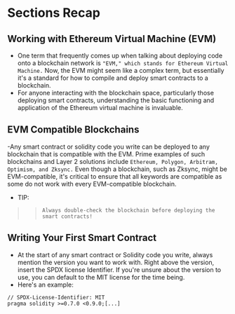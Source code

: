 # Sections Recap

## Working with Ethereum Virtual Machine (EVM)
- One term that frequently comes up when talking about deploying code onto a blockchain network is `"EVM," which stands for Ethereum Virtual Machine.` Now, the EVM might seem like a complex term, but essentially it's a standard for how to compile and deploy smart contracts to a blockchain.
- For anyone interacting with the blockchain space, particularly those deploying smart contracts, understanding the basic functioning and application of the Ethereum virtual machine is invaluable.

## EVM Compatible Blockchains
-Any smart contract or solidity code you write can be deployed to any blockchain that is compatible with the EVM. Prime examples of such blockchains and Layer 2 solutions include `Ethereum, Polygon, Arbitram, Optimism, and Zksync.` Even though a blockchain, such as Zksync, might be EVM-compatible, it's critical to ensure that all keywords are compatible as some do not work with every EVM-compatible blockchain.
- TIP:

>> `Always double-check the blockchain before deploying the smart contracts!`

## Writing Your First Smart Contract
- At the start of any smart contract or Solidity code you write, always mention the version you want to work with. Right above the version, insert the SPDX license Identifier. If you're unsure about the version to use, you can default to the MIT license for the time being.
- Here's an example:

```
// SPDX-License-Identifier: MIT
pragma solidity >=0.7.0 <0.9.0;[...]
```

##
